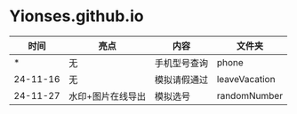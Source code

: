 # Yionses.github.io

| 时间     | 亮点              | 内容         | 文件夹        |
| -------- | ----------------- | ------------ | ------------- |
| \*       | 无                | 手机型号查询 | phone         |
| 24-11-16 | 无                | 模拟请假通过 | leaveVacation |
| 24-11-27 | 水印+图片在线导出 | 模拟选号     | randomNumber  |
